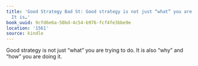```yaml
---
title: 'Good Strategy Bad St: Good strategy is not just “what” you are trying to do.
  It is…'
book_uuid: 9cfd6e6a-50bd-4c54-b976-fcf4fe3bbe9e
location: '1561'
source: kindle
---
```


Good strategy is not just “what” you are trying to do. It is also “why” and “how” you are doing it.